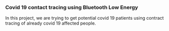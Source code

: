 ### Covid 19 contact tracing using Bluetooth Low Energy
In this project, we are trying to get potential covid 19 patients using contract tracing of already covid 19 affected people.


